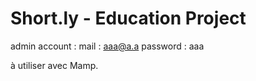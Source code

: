 # Short.ly - Education Project

admin account :
mail : aaa@a.a
password : aaa

à utiliser avec Mamp.